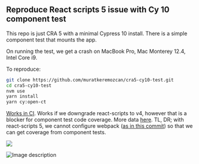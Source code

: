 ## Reproduce React scripts 5 issue with Cy 10 component test

This repo is just CRA 5 with a minimal Cypress 10 install. There is a simple component test that mounts the app.

On running the test, we get a crash on MacBook Pro, Mac Monterey 12.4, Intel Core i9.

To reproduce:

```bash
git clone https://github.com/muratkeremozcan/cra5-cy10-test.git
cd cra5-cy10-test
nvm use
yarn install
yarn cy:open-ct
```

[Works in CI](https://github.com/muratkeremozcan/cra5-cy10-test/runs/7319634870?check_suite_focus=true). Works if we downgrade react-scripts to v4, however that is a blocker for component test code coverage. More data [here](https://github.com/muratkeremozcan/react-hooks-in-action-with-cypress/pull/168). TL, DR; with react-scripts 5, we cannot configure webpack ([as in this commit](https://github.com/muratkeremozcan/react-hooks-in-action-with-cypress/pull/168/commits/1515ee27357ba3f67962a3aaed622bf90a99a065)) so that we can get coverage from component tests.

<img src="./cra5-cy10-ct-crash.gif">

![Image description](https://dev-to-uploads.s3.amazonaws.com/uploads/articles/54e5cb90hk1ajzckmj5y.png)
